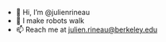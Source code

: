- 👋 Hi, I’m @julienrineau
- 👀 I make robots walk
- 📫 Reach me at julien.rineau@berkeley.edu

<!---
julienrineau/julienrineau is a ✨ special ✨ repository because its `README.md` (this file) appears on your GitHub profile.
You can click the Preview link to take a look at your changes.
--->
